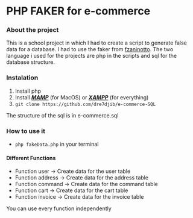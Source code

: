 # PHP FAKER for e-commerce

### About the project
This is a school project in which I had to create a script to generate false data for a database. 
I had to use the faker from [fzaninotto](https://github.com/fzaninotto/Faker). 
The two language i used for the projects are php in the scripts and sql for the database structure.


### Instalation
1. Install php
2. Install [***MAMP***](https://www.mamp.info/en/mamp-pro/mac/) (for MacOS) or [***XAMPP***](https://www.apachefriends.org/fr/index.html) (for everything)
3. `git clone https://github.com/dre7djib/e-commerce-SQL`

The structure of the sql is in e-commerce.sql

### How to use it
- `php fakeData.php` in your terminal


#### Different Functions
- Function user -> Create data for the user table 
- Function address -> Create data for the address table
- Function command -> Create data for the command table
- Function cart -> Create data for the cart table 
- Function invoice -> Create data for the invoice table 

You can use every function independently
